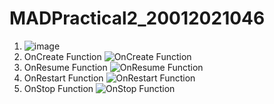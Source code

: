 # MADPractical2_20012021046
1. ![image](https://user-images.githubusercontent.com/98577250/187036972-55ea50e5-7c7b-415a-84ce-0bdb57174d6d.png)
2. OnCreate Function ![OnCreate Function](https://user-images.githubusercontent.com/98577250/187038604-62ab0078-7482-4919-9685-0516bb26c30d.jpeg)
3. OnResume Function ![OnResume Function](https://user-images.githubusercontent.com/98577250/187038658-02b802ac-ef2d-4fb2-a346-ba9695d5c485.jpeg)
4. OnRestart Function ![OnRestart Function](https://user-images.githubusercontent.com/98577250/187038666-8f54f18e-c4f5-4516-baa6-1c219b67c6ee.jpeg)
5. OnStop Function ![OnStop Function](https://user-images.githubusercontent.com/98577250/187038671-c4fbf1c8-b680-4b35-b0b7-26f343cd176c.jpeg)
